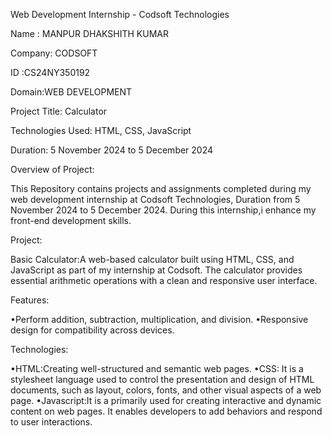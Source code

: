 Web Development Internship - Codsoft Technologies

Name : MANPUR DHAKSHITH KUMAR

Company: CODSOFT

ID :CS24NY350192

Domain:WEB DEVELOPMENT

Project Title: Calculator

Technologies Used: HTML, CSS, JavaScript

Duration: 5 November 2024 to 5 December 2024

Overview of Project:

This Repository contains projects and assignments completed during my web development internship at Codsoft Technologies, Duration from 5 November 2024 to 5 December 2024. During this internship,i enhance my front-end development skills.

Project:

 Basic Calculator:A web-based calculator built using HTML, CSS, and JavaScript as part of my internship at Codsoft. The calculator provides essential arithmetic operations with a clean and responsive user interface.

 Features:
 
 •Perform addition, subtraction, multiplication, and division.
 •Responsive design for compatibility across devices.

 Technologies:
 
 •HTML:Creating well-structured and semantic web pages. 
 •CSS: It is a stylesheet language used to control the presentation and design of HTML documents, such as layout, colors, fonts, and other visual aspects of a web page.
 •Javascript:It is a primarily used for creating interactive and dynamic content on web pages. It enables developers to add behaviors and  respond to user interactions.
